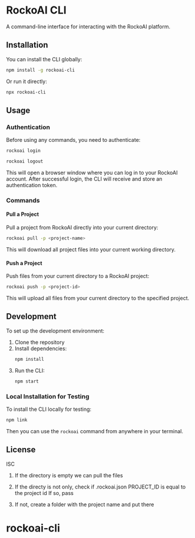 # RockoAI CLI

A command-line interface for interacting with the RockoAI platform.

## Installation

You can install the CLI globally:

```bash
npm install -g rockoai-cli
```

Or run it directly:

```bash
npx rockoai-cli
```

## Usage

### Authentication

Before using any commands, you need to authenticate:

```bash
rockoai login
```

```bash
rockoai logout
```

This will open a browser window where you can log in to your RockoAI account. After successful login, the CLI will receive and store an authentication token.

### Commands

#### Pull a Project

Pull a project from RockoAI directly into your current directory:

```bash
rockoai pull -p <project-name>
```

This will download all project files into your current working directory.

#### Push a Project

Push files from your current directory to a RockoAI project:

```bash
rockoai push -p <project-id>
```

This will upload all files from your current directory to the specified project.

## Development

To set up the development environment:

1. Clone the repository
2. Install dependencies:
   ```bash
   npm install
   ```
3. Run the CLI:
   ```bash
   npm start
   ```

### Local Installation for Testing

To install the CLI locally for testing:

```bash
npm link
```

Then you can use the `rockoai` command from anywhere in your terminal.

## License

ISC

1. If the directory is empty
   we can pull the files

2. If the directy is not only, check if .rockoai.json PROJECT_ID is equal to the project id
   If so, pass

3. If not, create a folder with the project name and put there
# rockoai-cli
